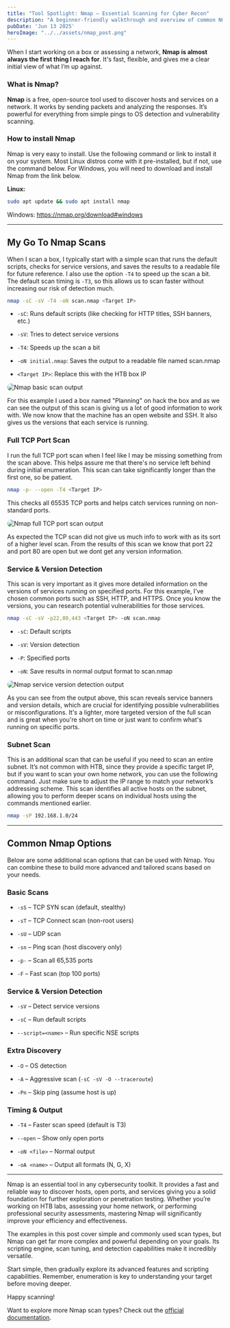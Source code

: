 ```yaml
---
title: "Tool Spotlight: Nmap – Essential Scanning for Cyber Recon"
description: "A beginner-friendly walkthrough and overview of common Nmap scan types used for network enumeration and reconnaissance."
pubDate: 'Jun 13 2025'
heroImage: "../../assets/nmap_post.png"
---
```

<style>
  article img {
    max-width: 100%;
    width: auto;
    height: auto;
    border-radius: 12px;
    box-shadow: var(--box-shadow);
    margin: 1em auto;
    display: block;
  }
</style>

<article>

When I start working on a box or assessing a network, **Nmap is almost always the first thing I reach for**. It's fast, flexible, and gives me a clear initial view of what I’m up against.

### What is Nmap?
**Nmap** is a free, open-source tool used to discover hosts and services on a network. It works by sending packets and analyzing the responses. It’s powerful for everything from simple pings to OS detection and vulnerability scanning.

### How to install Nmap

Nmap is very easy to install. Use the following command or link to install it on your system. Most Linux distros come with it pre-installed, but if not, use the command below. For Windows, you will need to download and install Nmap from the link below.

**Linux:**

```bash
sudo apt update && sudo apt install nmap
```

Windows: https://nmap.org/download#windows

___

## My Go To Nmap Scans

When I scan a box, I typically start with a simple scan that runs the default scripts, checks for service versions, and saves the results to a readable file for future reference. I also use the option `-T4` to speed up the scan a bit. The default scan timing is `-T3`, so this allows us to scan faster without increasing our risk of detection much.

```bash
nmap -sC -sV -T4 -oN scan.nmap <Target IP>
```

- `-sC`: Runs default scripts (like checking for HTTP titles, SSH banners, etc.)
    
- `-sV`: Tries to detect service versions
    
- `-T4`: Speeds up the scan a bit
    
- `-oN initial.nmap`: Saves the output to a readable file named scan.nmap
    
- `<Target IP>`: Replace this with the HTB box IP

![Nmap basic scan output](../../assets/Pasted-image-20250613110352.png)

For this example I used a box named "Planning" on hack the box and as we can see the output of this scan is giving us a lot of good information to work with. We now know that the machine has an open website and SSH. It also gives us the versions that each service is running.
### Full TCP Port Scan

I run the full TCP port scan when I feel like I may be missing something from the scan above. This helps assure me that there's no service left behind during initial enumeration. This scan can take significantly longer than the first one, so be patient.

```bash
nmap -p- --open -T4 <Target IP>
```


This checks all 65535 TCP ports and helps catch services running on non-standard ports.

![Nmap full TCP port scan output](../../assets/Pasted-image-20250613105202.png)


As expected the TCP scan did not give us much info to work with as its sort of a higher level scan. From the results of this scan we know that port 22 and port 80 are open but we dont get any version information.
### Service & Version Detection

This scan is very important as it gives more detailed information on the versions of services running on specified ports. For this example, I’ve chosen common ports such as SSH, HTTP, and HTTPS. Once you know the versions, you can research potential vulnerabilities for those services.

```bash
nmap -sC -sV -p22,80,443 <Target IP> -oN scan.nmap
```

- `-sC`: Default scripts
    
- `-sV`: Version detection
    
- `-P`: Specified ports
    
- `-oN`: Save results in normal output format to scan.nmap

![Nmap service version detection output](../../assets/Pasted-image-20250613105334.png)

As you can see from the output above, this scan reveals service banners and version details, which are crucial for identifying possible vulnerabilities or misconfigurations. It's a lighter, more targeted version of the full scan and is great when you're short on time or just want to confirm what's running on specific ports.

### Subnet Scan

This is an additional scan that can be useful if you need to scan an entire subnet. It’s not common with HTB, since they provide a specific target IP, but if you want to scan your own home network, you can use the following command. Just make sure to adjust the IP range to match your network’s addressing scheme. This scan identifies all active hosts on the subnet, allowing you to perform deeper scans on individual hosts using the commands mentioned earlier.

```bash
nmap -sP 192.168.1.0/24
```

___
## Common Nmap Options

Below are some additional scan options that can be used with Nmap. You can combine these to build more advanced and tailored scans based on your needs.
### Basic Scans

- `-sS` – TCP SYN scan (default, stealthy)
    
- `-sT` – TCP Connect scan (non-root users)
    
- `-sU` – UDP scan
    
- `-sn` – Ping scan (host discovery only)
    
- `-p-` – Scan all 65,535 ports
    
- `-F` – Fast scan (top 100 ports)
    

### Service & Version Detection

- `-sV` – Detect service versions
    
- `-sC` – Run default scripts
    
- `--script=<name>` – Run specific NSE scripts
    

### Extra Discovery

- `-O` – OS detection
    
- `-A` – Aggressive scan (`-sC -sV -O --traceroute`)
    
- `-Pn` – Skip ping (assume host is up)
    

### Timing & Output

- `-T4` – Faster scan speed (default is T3)
    
- `--open` – Show only open ports
    
- `-oN <file>` – Normal output
    
- `-oA <name>` – Output all formats (N, G, X)

___

Nmap is an essential tool in any cybersecurity toolkit. It provides a fast and reliable way to discover hosts, open ports, and services giving you a solid foundation for further exploration or penetration testing. Whether you’re working on HTB labs, assessing your home network, or performing professional security assessments, mastering Nmap will significantly improve your efficiency and effectiveness.

The examples in this post cover simple and commonly used scan types, but Nmap can get far more complex and powerful depending on your goals. Its scripting engine, scan tuning, and detection capabilities make it incredibly versatile.

Start simple, then gradually explore its advanced features and scripting capabilities. Remember, enumeration is key to understanding your target before moving deeper.

Happy scanning!  

Want to explore more Nmap scan types? Check out the [official documentation](https://nmap.org/book/man.html).
<article>